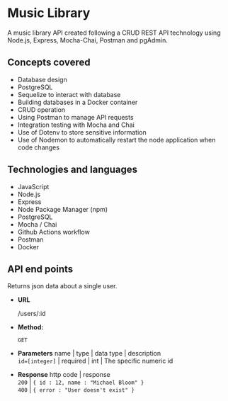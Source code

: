 # Music Library

A music library API created following a CRUD REST API technology using Node.js, Express, Mocha-Chai, Postman and pgAdmin. 

## Concepts covered

- Database design
- PostgreSQL
- Sequelize to interact with database
- Building databases in a Docker container
- CRUD operation 
- Using Postman to manage API requests
- Integration testing with Mocha and Chai
- Use of Dotenv to store sensitive information
- Use of Nodemon to automatically restart the node application when code changes

## Technologies and languages

- JavaScript
- Node.js
- Express
- Node Package Manager (npm)
- PostgreSQL
- Mocha / Chai
- Github Actions workflow
- Postman
- Docker


## API end points

Returns json data about a single user.

* **URL**

  /users/:id

* **Method:**

  `GET`
  
*  **Parameters**
 name              |  type     | data type      | description                         
 `id=[integer]`    |  required | int            | The specific numeric id             


* **Response**
 http code     | response                                                            
 `200`         | `{ id : 12, name : "Michael Bloom" }`                               
 `400`         | `{ error : "User doesn't exist" }`                                  

